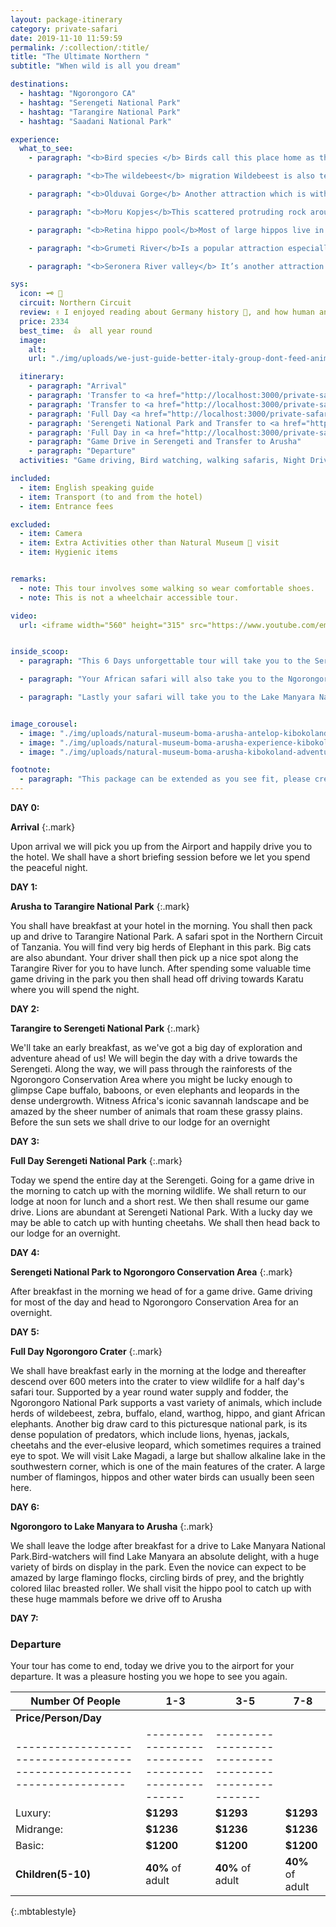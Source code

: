 ```yaml
---
layout: package-itinerary
category: private-safari
date: 2019-11-10 11:59:59 
permalink: /:collection/:title/
title: "The Ultimate Northern "
subtitle: "When wild is all you dream"

destinations:
  - hashtag: "Ngorongoro CA"
  - hashtag: "Serengeti National Park"
  - hashtag: "Tarangire National Park"
  - hashtag: "Saadani National Park"

experience:
  what_to_see:
    - paragraph: "<b>Bird species </b> Birds call this place home as they are 500 and more of bird species sight to behold. It’s the twitchier with species like secretary bird, ostriches, flamingos, eagles and so much more. They act as part of major attraction in the park."

    - paragraph: "<b>The wildebeest</b> migration Wildebeest is also termed as the 7 wonders of the world. Having a journey of over 1 million wildebeest across with zebras and other animals its beauty in the eye. Wildebeest habit is migrating so they do extend to Kenya borders on Maasai Mara National park as they trek for miles in search for greener pasture and fresh water thus what makes it beautiful."

    - paragraph: "<b>Olduvai Gorge</b> Another attraction which is within Serengeti national park. Its where the oldest remains of early man were dug from about a million years ago by Dr Louis leaky as a famous East Africa archaeologists, this discovery made changes in evolution of man."

    - paragraph: "<b>Moru Kopjes</b>This scattered protruding rock around Serengeti is perfect place to catch the black rhinos. Use to offer shades and disguise for animals and predators."

    - paragraph: "<b>Retina hippo pool</b>Most of large hippos live in this pool, they are so many in such they occupy the pool and results to often fight break ups."

    - paragraph: "<b>Grumeti River</b>Is a popular attraction especially during the wildebeest migration, the site is spectacular as millions of beasts try to cross the river to Maasai Mara the river is infested by many crocodiles that sometimes crocodiles eat wildebeest while crossing the river. Animals drink water from the banks."

    - paragraph: "<b>Seronera River valley</b> It’s another attraction that provides postcard perfect views of Serengeti. The whole region surrounding the river overflowing with unique flora and fauna. There are the rivers, the gorges, the mountains and the animals."

sys:
  icon: 🗝️ 📜
  circuit: Northern Circuit
  review: ✌️ I enjoyed reading about Germany history 📜, and how human and other organisms evolved.
  price: 2334
  best_time:  👍  all year round
  image:
    alt: 
    url: "./img/uploads/we-just-guide-better-italy-group-dont-feed-animals-kibokolandadventures.JPG"

  itinerary:
    - paragraph: "Arrival"
    - paragraph: 'Transfer to <a href="http://localhost:3000/private-safari/tarangire-national-park/">Tarangire National Park</a>'
    - paragraph: 'Transfer to <a href="http://localhost:3000/private-safari/serengeti-national-park/">Serengeti National Park</a>'
    - paragraph: 'Full Day <a href="http://localhost:3000/private-safari/serengeti-national-park/">Serengeti National Park </a>'
    - paragraph: 'Serengeti National Park and Transfer to <a href="http://localhost:3000/private-safari/ngorongoro-conservation-area/">Ngorongoro</a>'
    - paragraph: 'Full Day in <a href="http://localhost:3000/private-safari/ngorongoro-conservation-area/">Ngorongoro Crater</a>'
    - paragraph: "Game Drive in Serengeti and Transfer to Arusha"
    - paragraph: "Departure"
  activities: "Game driving, Bird watching, walking safaris, Night Drives"

included:
  - item: English speaking guide
  - item: Transport (to and from the hotel)
  - item: Entrance fees

excluded:
  - item: Camera
  - item: Extra Activities other than Natural Museum 📜 visit
  - item: Hygienic items


remarks:
  - note: This tour involves some walking so wear comfortable shoes.
  - note: This is not a wheelchair accessible tour.

video: 
  url: <iframe width="560" height="315" src="https://www.youtube.com/embed/MZwAfsO21-c" frameborder="0" allow="accelerometer; autoplay; encrypted-media; gyroscope; picture-in-picture" allowfullscreen></iframe>


inside_scoop: 
  - paragraph: "This 6 Days unforgettable tour will take you to the Serengeti Plains National Park, the heart of wild Africa and a massive wilderness of 14500 square km, where every day brings a new landscape and a new adventure. "

  - paragraph: "Your African safari will also take you to the Ngorongoro Crater, featuring one of the highest concentrations of game in Africa. Here you will witness an amazing spectacle of African wildlife – inside a self-contained world featuring an unbelievable concentration of animals."

  - paragraph: "Lastly your safari will take you to the Lake Manyara National Park, one of Tanzania&#39;s most dramatically located wildlife areas, consisting of a shallow but huge soda lake, at the foot of the Great Rift Valley&#39;s western escarpment. The size of this national park makes it perfect for a one-day game drive, and is famous for its unique tree-climbing lions."


image_corousel:
  - image: "./img/uploads/natural-museum-boma-arusha-antelop-kibokoland-adventures.jpg"
  - image: "./img/uploads/natural-museum-boma-arusha-experience-kibokoland-adventures.jpg"
  - image: "./img/uploads/natural-museum-boma-arusha-kibokoland-adventures.jpg"

footnote:
  - paragraph: "This package can be extended as you see fit, please create your bucket list and send it to us to we can create you a quote"
---
```



**DAY 0:**

**Arrival**
{:.mark}

Upon arrival we will pick you up from the Airport and happily drive you to the hotel. We shall have a short briefing session before we let you spend the peaceful night.

**DAY 1:**

**Arusha to Tarangire National Park**
{:.mark}

You shall have breakfast at your hotel in the morning. You shall then pack up and drive to Tarangire National Park.  A safari spot in the Northern Circuit of Tanzania. You will find very big herds of Elephant in this park. Big cats are also abundant. Your driver shall then pick up a nice spot along the Tarangire River for you to have lunch. After spending some valuable time game driving in the park you then shall head off driving towards Karatu where you will spend the night.



**DAY 2:**

**Tarangire to Serengeti National Park**
{:.mark}

We&#39;ll take an early breakfast, as we&#39;ve got a big day of exploration and adventure ahead of us! We will begin the day with a drive towards the Serengeti. Along the way, we will pass through the rainforests of the Ngorongoro Conservation Area where you might be lucky enough to glimpse Cape buffalo, baboons, or even elephants and leopards in the dense undergrowth. Witness Africa&#39;s iconic savannah landscape and be amazed by the sheer number of animals that roam these grassy plains. Before the sun sets we shall drive to our lodge for an overnight

**DAY 3:**

**Full Day Serengeti National Park**
{:.mark}

Today we spend the entire day at the Serengeti. Going for a game drive in the morning to catch up with the morning wildlife. We shall return to our lodge at noon for lunch and a short rest. We then shall resume our game drive. Lions are abundant at Serengeti National Park. With a lucky day we may be able to catch up with hunting cheetahs. We shall then head back to our lodge for an overnight.

**DAY 4:**

**Serengeti National Park to Ngorongoro Conservation Area**
{:.mark}

After breakfast in the morning we head of for a game drive. Game driving for most of the day and head to Ngorongoro Conservation Area for an overnight.

**DAY 5:**

**Full Day Ngorongoro Crater**
{:.mark}

We shall have breakfast early in the morning at the lodge and thereafter descend over 600 meters into the crater to view wildlife for a half day&#39;s safari tour. Supported by a year round water supply and fodder, the Ngorongoro National Park supports a vast variety of animals, which include herds of wildebeest, zebra, buffalo, eland, warthog, hippo, and giant African elephants. Another big draw card to this picturesque national park, is its dense population of predators, which include lions, hyenas, jackals, cheetahs and the ever-elusive leopard, which sometimes requires a trained eye to spot. We will visit Lake Magadi, a large but shallow alkaline lake in the southwestern corner, which is one of the main features of the crater. A large number of flamingos, hippos and other water birds can usually been seen here.

**DAY 6:**

**Ngorongoro to Lake Manyara to Arusha**
{:.mark}

We shall leave the lodge after breakfast for a drive to Lake Manyara National Park.Bird-watchers will find Lake Manyara an absolute delight, with a huge variety of birds on display in the park. Even the novice can expect to be amazed by large flamingo flocks, circling birds of prey, and the brightly colored lilac breasted roller. We shall visit the hippo pool to catch up with these huge mammals before we drive off to Arusha

**DAY 7:**

### **Departure**
Your tour has come to end, today we drive you to the airport for your departure. It was a pleasure hosting you we hope to see you again.


| Number Of People  | 1-3                                               | 3-5                                               | 7-8                                               |   
|------------------ |-------------------------------------------------- |-------------------------------------------------- |-------------------------------------------------- |
|<b>Price/Person/Day</b>                                                                                                                                                               |
|-----------------------------------------------------------------------|---------------------------------------------------|----------------------------------------------------|
|           Luxury:        |     <b>$1293</b>                                     | <b>$1293</b>                                     |   <b>$1293</b>                                     |
|            Midrange:       | <b>$1236</b>                                   |  <b>$1236</b>                                   |   <b>$1236</b>                                   |
|            Basic:       |   <b>$1200</b>                                      |   <b>$1200</b>                                      |  <b>$1200</b>                                      |
| <b>Children(5-10)</b>    | <b>40%</b> of adult                                      | <b>40%</b> of adult                                      | <b>40%</b> of adult                                      |
{:.mbtablestyle}